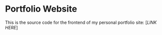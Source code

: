 # Portfolio Website

This is the source code for the frontend of my personal portfolio site: [*LINK HERE*]